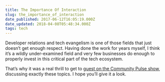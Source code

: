 ```yaml
---
title: The Importance Of Interaction
slug: the_importance_of_interaction
date_published: 2017-06-12T16:05:19.000Z
date_updated: 2018-04-08T05:48:34.000Z
tags: tech
---
```


Developer relations and tech evangelism is one of those fields that just doesn’t get enough respect. Having done the work for years myself, I think it’s a wildly under-examined field and very few businesses do enough to properly invest in this critical part of the tech ecosystem.

That’s why it was a real thrill to get to [guest on the Community Pulse show](http://communitypulse.io/anil-dash/), discussing exactly these topics. I hope you’ll give it a look.
